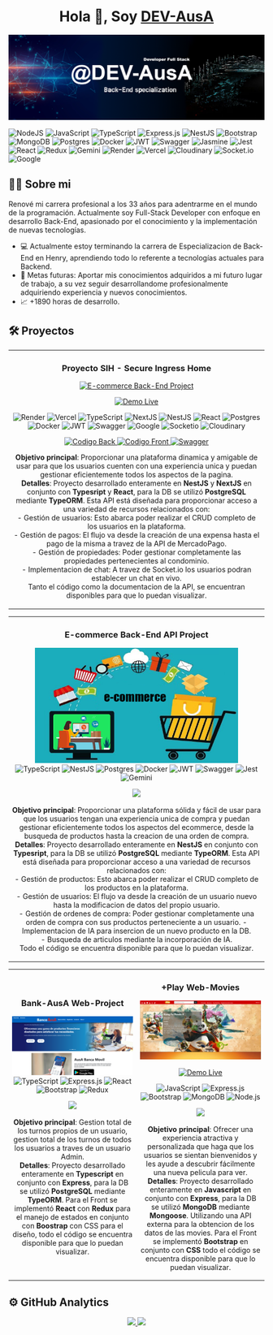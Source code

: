 <div align="center">
<h1 align="center">Hola 👋, Soy <a href="https://github.com/DEV-AusA">DEV-AusA</a> </h1>
</div>
<img src="https://raw.githubusercontent.com/DEV-AusA/DEV-AusA/main/assets/ausa-banner.png">

![NodeJS](https://img.shields.io/badge/node.js-6DA55F?style=for-the-badge&logo=node.js&logoColor=white)
![JavaScript](https://img.shields.io/badge/javascript-%23323330.svg?style=for-the-badge&logo=javascript&logoColor=%23F7DF1E)
![TypeScript](https://img.shields.io/badge/typescript-%23007ACC.svg?style=for-the-badge&logo=typescript&logoColor=white)
![Express.js](https://img.shields.io/badge/express.js-%23404d59.svg?style=for-the-badge&logo=express&logoColor=%2361DAFB)
![NestJS](https://img.shields.io/badge/nestjs-%23E0234E.svg?style=for-the-badge&logo=nestjs&logoColor=white)
![Bootstrap](https://img.shields.io/badge/bootstrap-%238511FA.svg?style=for-the-badge&logo=bootstrap&logoColor=white)
![MongoDB](https://img.shields.io/badge/MongoDB-%234ea94b.svg?style=for-the-badge&logo=mongodb&logoColor=white)
![Postgres](https://img.shields.io/badge/postgres-%23316192.svg?style=for-the-badge&logo=postgresql&logoColor=white)
![Docker](https://img.shields.io/badge/docker-%230db7ed.svg?style=for-the-badge&logo=docker&logoColor=white)
![JWT](https://img.shields.io/badge/JWT-black?style=for-the-badge&logo=JSON%20web%20tokens)
![Swagger](https://img.shields.io/badge/-Swagger-%23Clojure?style=for-the-badge&logo=swagger&logoColor=white)
![Jasmine](https://img.shields.io/badge/-Jasmine-%238A4182?style=for-the-badge&logo=Jasmine&logoColor=white)
![Jest](https://img.shields.io/badge/-jest-%23C21325?style=for-the-badge&logo=jest&logoColor=white)
![React](https://img.shields.io/badge/react-%2320232a.svg?style=for-the-badge&logo=react&logoColor=%2361DAFB)
![Redux](https://img.shields.io/badge/redux-%23593d88.svg?style=for-the-badge&logo=redux&logoColor=white)
![Gemini](https://img.shields.io/badge/Gemini-8E75B2?style=for-the-badge&logo=googlebard&logoColor=fff)
![Render](https://img.shields.io/badge/Render-46E3B7?style=for-the-badge&logo=render&logoColor=whit)
![Vercel](https://img.shields.io/badge/Vercel-000000?style=for-the-badge&logo=vercel&logoColor=white)
![Cloudinary](https://img.shields.io/badge/Cloudinary-3448C5?style=for-the-badge&logo=Cloudinary&logoColor=white)
![Socket.io](https://img.shields.io/badge/Socket.io-black?style=for-the-badge&logo=socket.io&badgeColor=010101)
![Google](https://img.shields.io/badge/google-4285F4?style=for-the-badge&logo=google&logoColor=white)

## 🙋‍♂️ Sobre mi

Renové mi carrera profesional a los 33 años para adentrarme en el mundo de la programación. Actualmente soy Full-Stack Developer con enfoque en desarrollo Back-End, apasionado por el conocimiento y la implementación de nuevas tecnologías.

- 💻 Actualmente estoy terminando la carrera de Especializacion de Back-End en Henry, aprendiendo todo lo referente a tecnologías actuales para Backend.<br>
- 🔆 Metas futuras: Aportar mis conocimientos adquiridos a mi futuro lugar de trabajo, a su vez seguir desarrollandome profesionalmente adquiriendo experiencia y nuevos conocimientos.<br>
- 📈 +1890 horas de desarrollo.<br>

## 🛠️ Proyectos
<table>
<tr>
<td width="100%">
<h3 align="center">Proyecto SIH - Secure Ingress Home</h3>
<div align="center">
<a href="https://secureingresshome.vercel.app" target="_blank"><img src="https://raw.githubusercontent.com/DEV-AusA/SIH-FrotnEnd-WEB-APP/develop/public/SIH%20HOME%20PAGE%20.jpg" width="400" alt="E-commerce Back-End Project"></a>

<p>
<a href="https://secureingresshome.vercel.app" target="_blank">
<img src="https://img.shields.io/badge/demo%20live%20-121013?style=for-the-badge&logo=vercel&logoColor=white" alt="Demo Live">
</a>
</p>

</div>

<div align="center">

<img src="https://img.shields.io/badge/Render-46E3B7?style=for-the-badge&logo=render&logoColor=white" alt="Render">
<img src="https://img.shields.io/badge/Vercel-000000?style=for-the-badge&logo=vercel&logoColor=white" alt="Vercel">
<img src="https://img.shields.io/badge/typescript-%23007ACC.svg?style=for-the-badge&logo=typescript&logoColor=white" alt="TypeScript">
<img src="https://img.shields.io/badge/Next-black?style=for-the-badge&logo=next.js&logoColor=white" alt="NextJS">
<img src="https://img.shields.io/badge/nestjs-%23E0234E.svg?style=for-the-badge&logo=nestjs&logoColor=white" alt="NestJS">
<img src="https://img.shields.io/badge/react-%2320232a.svg?style=for-the-badge&logo=react&logoColor=%2361DAFB" alt="React">
<img src="https://img.shields.io/badge/postgres-%23316192.svg?style=for-the-badge&logo=postgresql&logoColor=white" alt="Postgres">
<img src="https://img.shields.io/badge/docker-%230db7ed.svg?style=for-the-badge&logo=docker&logoColor=white" alt="Docker">
<img src="https://img.shields.io/badge/JWT-black?style=for-the-badge&logo=JSON%20web%20tokens" alt="JWT">
<img src="https://img.shields.io/badge/-Swagger-%23Clojure?style=for-the-badge&logo=swagger&logoColor=white" alt="Swagger">
<img src="https://img.shields.io/badge/google-4285F4?style=for-the-badge&logo=google&logoColor=white" alt="Google">
<img src="https://img.shields.io/badge/Socket.io-black?style=for-the-badge&logo=socket.io&badgeColor=010101" alt="Socketio">
<img src="https://img.shields.io/badge/Cloudinary-3448C5?style=for-the-badge&logo=Cloudinary&logoColor=white" alt="Cloudinary">

<br>

<p align="center">
<a href="https://github.com/DEV-AusA/SIH-BackEnd-API-Rest" target="_blank">
<img src="https://img.shields.io/badge/CÓDIGO BACK-374c57?style=for-the-badge&logo=github&logoColor=ffbd5c" alt="Codigo Back">
</a>
<a href="https://github.com/DEV-AusA/SIH-FrotnEnd-WEB-APP" target="_blank">
<img src="https://img.shields.io/badge/CÓDIGO FRONT-374c57?style=for-the-badge&logo=github&logoColor=ffbd5c" alt="Codigo Front">
</a>
<a href="https://sih-back.onrender.com/api" target="_blank">
<img src="https://img.shields.io/badge/-API DOCUMENTACION-07844b?style=for-the-badge&logo=swagger&logoColor=010101" alt="Swagger">
</a>
</p>

<p><strong>Objetivo principal</strong>: Proporcionar una plataforma dinamica y amigable de usar para que los usuarios cuenten con una experiencia unica y puedan gestionar eficientemente todos los aspectos de la pagina.<br>
<strong>Detalles</strong>: Proyecto desarrollado enteramente en <strong>NestJS</strong> y <strong>NextJS</strong> en conjunto con <strong>Typesript</strong> y <strong>React</strong>, para la DB se utilizó <strong>PostgreSQL</strong> mediante <strong>TypeORM</strong>. Esta API está diseñada para proporcionar acceso a una variedad de recursos relacionados con:<br>
- Gestión de usuarios: Esto abarca poder realizar el CRUD completo de los usuarios en la plataforma.<br>
- Gestión de pagos: El flujo va desde la creación de una expensa hasta el pago de la misma a travez de la API de MercadoPago.<br>
- Gestión de propiedades: Poder gestionar completamente las propiedades pertenecientes al condominio.<br>
- Implementacion de chat: A travez de Socket.io los usuarios podran establecer un chat en vivo.<br>
 Tanto el código como la documentacion de la API, se encuentran disponibles para que lo puedan visualizar.<br>
</p>

</div>                                                                                  
</td>       
</table>

<table>
<tr>
<td width="50%">
<h3 align="center">E-commerce Back-End API Project</h3>
<div align="center">
<a href="https://github.com/DEV-AusA/PI-NestJS-Ecommerce" target="_blank"><img src="https://raw.githubusercontent.com/DEV-AusA/DEV-AusA/main/assets/ecommerce-temp.png" width="400" alt="E-commerce Back-End Project"></a>
</div>

<div align="center">
<img src="https://img.shields.io/badge/typescript-%23007ACC.svg?style=for-the-badge&logo=typescript&logoColor=white" alt="TypeScript">
<img src="https://img.shields.io/badge/nestjs-%23E0234E.svg?style=for-the-badge&logo=nestjs&logoColor=white" alt="NestJS">
<img src="https://img.shields.io/badge/postgres-%23316192.svg?style=for-the-badge&logo=postgresql&logoColor=white" alt="Postgres">
<img src="https://img.shields.io/badge/docker-%230db7ed.svg?style=for-the-badge&logo=docker&logoColor=white" alt="Docker">
<img src="https://img.shields.io/badge/JWT-black?style=for-the-badge&logo=JSON%20web%20tokens" alt="JWT">
<img src="https://img.shields.io/badge/-Swagger-%23Clojure?style=for-the-badge&logo=swagger&logoColor=white" alt="Swagger">
<img src="https://img.shields.io/badge/-jest-%23C21325?style=for-the-badge&logo=jest&logoColor=white" alt="Jest">
<img src="https://img.shields.io/badge/Gemini-8E75B2?style=for-the-badge&logo=googlebard&logoColor=fff" alt="Gemini">

<p align="center">
<a href="https://github.com/DEV-AusA/PI-NestJS-Ecommerce" target="_blank">
<img src="https://img.shields.io/badge/CÓDIGO-90e0ef?style=for-the-badge&logo=github&logoColor=black">
</a>
</p>

<p><strong>Objetivo principal</strong>: Proporcionar una plataforma sólida y fácil de usar para que los usuarios tengan una experiencia unica de compra y puedan gestionar eficientemente todos los aspectos del ecommerce, desde la busqueda de productos hasta la creacion de una orden de compra.<br>
<strong>Detalles</strong>: Proyecto desarrollado enteramente en <strong>NestJS</strong> en conjunto con <strong>Typesript</strong>, para la DB se utilizó <strong>PostgreSQL</strong> mediante <strong>TypeORM</strong>. Esta API está diseñada para proporcionar acceso a una variedad de recursos relacionados con:<br>
- Gestión de productos: Esto abarca poder realizar el CRUD completo de los productos en la plataforma.<br>
- Gestión de usuarios: El flujo va desde la creación de un usuario nuevo hasta la modificacion de datos del propio usuario.<br>
- Gestión de ordenes de compra: Poder gestionar completamente una orden de compra con sus productos perteneciente a un usuario.
- Implementacion de IA para insercion de un nuevo producto en la DB.<br>
- Busqueda de articulos mediante la incorporación de IA.<br>
 Todo el código se encuentra disponible para que lo puedan visualizar.<br>

</p>

</div>                                                                                  
</td>       
</table>

<table>
<td width="50%">
<h3 align="center">Bank-AusA Web-Project</h3>
<div align="center">
<a href="https://github.com/DEV-AusA/Bank-Web-Project" target="_blank"><img src="https://raw.githubusercontent.com/DEV-AusA/DEV-AusA/main/assets/ausaBank.png" width="400" alt="Bank-Web-Project"></a>

<img src="https://img.shields.io/badge/typescript-%23007ACC.svg?style=for-the-badge&logo=typescript&logoColor=white" alt="TypeScript">
<img src="https://img.shields.io/badge/express.js-%23404d59.svg?style=for-the-badge&logo=express&logoColor=%2361DAFB" alt="Express.js">
<img src="https://img.shields.io/badge/react-%2320232a.svg?style=for-the-badge&logo=react&logoColor=%2361DAFB" alt="React">
<img src="https://img.shields.io/badge/bootstrap-%238511FA.svg?style=for-the-badge&logo=bootstrap&logoColor=white" alt="Bootstrap">
<img src="https://img.shields.io/badge/redux-%23593d88.svg?style=for-the-badge&logo=redux&logoColor=white" alt="Redux">
<p align="center">
<a href="https://github.com/DEV-AusA/Bank-Web-Project" target="_blank">
<img src="https://img.shields.io/badge/CÓDIGO-0077b6?style=for-the-badge&logo=github&logoColor=black">
</a>
</p>

<p><strong>Objetivo principal</strong>: Gestion total de los turnos propios de un usuario, gestion total de los turnos de todos los usuarios a traves de un usuario Admin. <br>
<strong>Detalles</strong>: Proyecto desarrollado enteramente en <strong>Typescript</strong> en conjunto con <strong>Express</strong>, para la DB se utilizó <strong>PostgreSQL</strong> mediante <strong>TypeORM</strong>. Para el Front se implementó <strong>React</strong> con <strong>Redux</strong> para el manejo de estados en conjunto con <strong>Boostrap</strong> con CSS para el diseño, todo el código se encuentra disponible para que lo puedan visualizar.
 </p>

</div>
</td>

<td width="50%">
<h3 align="center">+Play Web-Movies</h3>
<div align="center">                                       
<a href="https://github.com/DEV-AusA/Pagina-Peliculas-mas-Play" target="_blank"><img src="https://raw.githubusercontent.com/DEV-AusA/DEV-AusA/main/assets/movies%2BPlay.png" width="400" alt="Web-Movies +Play"></a>

<p>
<a href="https://dev-ausa.github.io/Static-Movie-Page" target="_blank">
<img src="https://img.shields.io/badge/demo%20live%20-121013?style=for-the-badge&logo=github&logoColor=white" alt="Demo Live">
</a>
</p>

<div>
<img src="https://img.shields.io/badge/javascript-%23323330.svg?style=for-the-badge&logo=javascript&logoColor=%23F7DF1E" alt="JavaScript">
<img src="https://img.shields.io/badge/express.js-%23404d59.svg?style=for-the-badge&logo=express&logoColor=%2361DAFB" alt="Express.js">
<img src="https://img.shields.io/badge/bootstrap-%238511FA.svg?style=for-the-badge&logo=bootstrap&logoColor=white" alt="Bootstrap">
<img src="https://img.shields.io/badge/MongoDB-%234ea94b.svg?style=for-the-badge&logo=mongodb&logoColor=white" alt="MongoDB">
<img src="https://img.shields.io/badge/node.js-6DA55F?style=for-the-badge&logo=node.js&logoColor=white" alt="Node.js">
</div>
<p align="center">
<a href="https://github.com/DEV-AusA/Pagina-Peliculas-mas-Play" target="_blank">
<img src="https://img.shields.io/badge/C%C3%93DIGO-d90429?style=for-the-badge&logo=github&logoColor=black">
</a>
</p>

<p><strong>Objetivo principal</strong>: Ofrecer una experiencia atractiva y personalizada que haga que los usuarios se sientan bienvenidos y les ayude a descubrir fácilmente una nueva pelicula para ver.<br>
<strong>Detalles</strong>: Proyecto desarrollado enteramente en <strong>Javascript</strong> en conjunto con <strong>Express</strong>, para la DB se utilizó <strong>MongoDB</strong> mediante <strong>Mongoose</strong>. Utilizando una API externa para la obtencion de los datos de las movies. Para el Front se implementó <strong>Bootstrap</strong> en conjunto con <strong>CSS</strong> todo el código se encuentra disponible para que lo puedan visualizar.
</p>

</div>
</td>                                                           
</table>

## ⚙️ GitHub Analytics

<p align="center">
<a href="https://github.com/DEV-AusA">
  <img height="180em" src="https://github-readme-stats-eight-theta.vercel.app/api?username=DEV-AusA&show_icons=true&theme=algolia&include_all_commits=true&count_private=true"/>
  <img height="180em" src="https://github-readme-stats-eight-theta.vercel.app/api/top-langs/?username=DEV-AusA&layout=compact&langs_count=8&theme=algolia"/>
</a>
</p>
